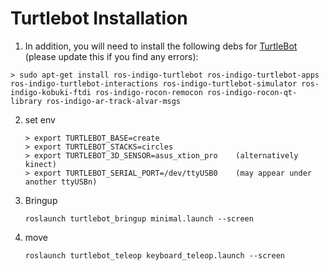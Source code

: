 # Turtlebot Installation

1. In addition, you will need to install the following debs for [TurtleBot](http://wiki.ros.org/TurtleBot) (please update this if you find any errors): 

```
> sudo apt-get install ros-indigo-turtlebot ros-indigo-turtlebot-apps ros-indigo-turtlebot-interactions ros-indigo-turtlebot-simulator ros-indigo-kobuki-ftdi ros-indigo-rocon-remocon ros-indigo-rocon-qt-library ros-indigo-ar-track-alvar-msgs
```

2. set env

   ```
   > export TURTLEBOT_BASE=create
   > export TURTLEBOT_STACKS=circles
   > export TURTLEBOT_3D_SENSOR=asus_xtion_pro    (alternatively kinect)
   > export TURTLEBOT_SERIAL_PORT=/dev/ttyUSB0    (may appear under another ttyUSBn)
   ```

3. Bringup

   ```
   roslaunch turtlebot_bringup minimal.launch --screen
   ```

4. move

   ```
   roslaunch turtlebot_teleop keyboard_teleop.launch --screen
   ```

